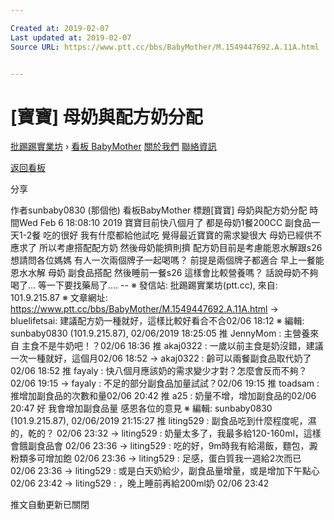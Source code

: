 ```yaml
---

Created at: 2019-02-07
Last updated at: 2019-02-07
Source URL: https://www.ptt.cc/bbs/BabyMother/M.1549447692.A.11A.html


---
```


# [寶寶] 母奶與配方奶分配


[批踢踢實業坊](https://www.ptt.cc/bbs/) › [看板 BabyMother](https://www.ptt.cc/bbs/BabyMother/index.html) [關於我們](https://www.ptt.cc/about.html) [聯絡資訊](https://www.ptt.cc/contact.html)

[返回看板](https://www.ptt.cc/bbs/BabyMother/index.html)

分享

作者sunbaby0830 (那個他)
看板BabyMother
標題\[寶寶\] 母奶與配方奶分配
時間Wed Feb 6 18:08:10 2019
寶寶目前快八個月了 都是母奶1餐200CC 副食品一天1-2餐 吃的很好 我有什麼都給他試吃 覺得最近寶寶的需求變很大 母奶已經供不應求了 所以考慮搭配配方奶 然後母奶能擠則擠 配方奶目前是考慮能恩水解跟s26 想請問各位媽媽 有人一次兩個牌子一起喝嗎？ 前提是兩個牌子都適合 早上一餐能恩水水解 母奶 副食品搭配 然後睡前一餐s26 這樣會比較營養嗎？ 話說母奶不夠喝了... 等一下要找藥局了.... -- ※ 發信站: 批踢踢實業坊(ptt.cc), 來自: 101.9.215.87 ※ 文章網址: <https://www.ptt.cc/bbs/BabyMother/M.1549447692.A.11A.html>
→ bluelifetsai: 建議配方奶一種就好，這樣比較好看合不合02/06 18:12
※ 編輯: sunbaby0830 (101.9.215.87), 02/06/2019 18:25:05
推 JennyMom : 主營養來自 主食不是牛奶吧！？02/06 18:36
推 akaj0322 : 一歲以前主食是奶沒錯，建議一次一種就好，這個月02/06 18:52
→ akaj0322 : 齡可以兩餐副食品取代奶了02/06 18:52
推 fayaly : 快八個月應該奶的需求變少才對？怎麼會反而不夠？02/06 19:15
→ fayaly : 不足的部分副食品加量試試？02/06 19:15
推 toadsam : 推增加副食品的次數和量02/06 20:42
推 a25 : 奶量不增，增加副食品的02/06 20:47
好 我會增加副食品量 感恩各位的意見 ※ 編輯: sunbaby0830 (101.9.215.87), 02/06/2019 21:15:27
推 liting529 : 副食品吃到什麼程度呢，濕的，乾的？ 02/06 23:32
→ liting529 : 奶量太多了，我最多給120-160ml，這樣會餓副食品會 02/06 23:36
→ liting529 : 吃的好，9m時我有給湯飯，麵包，澱粉類多可增加飽 02/06 23:36
→ liting529 : 足感，蛋白質我一週給2次而已 02/06 23:36
→ liting529 : 或是白天奶給少，副食品量增量，或是增加下午點心 02/06 23:42
→ liting529 : ，晚上睡前再給200ml奶 02/06 23:42

推文自動更新已關閉

